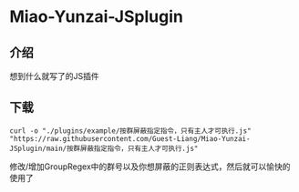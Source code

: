 # Miao-Yunzai-JSplugin
## 介绍
想到什么就写了的JS插件   
## 下载
```
curl -o "./plugins/example/按群屏蔽指定指令，只有主人才可执行.js" "https://raw.githubusercontent.com/Guest-Liang/Miao-Yunzai-JSplugin/main/按群屏蔽指定指令，只有主人才可执行.js"
```
修改/增加GroupRegex中的群号以及你想屏蔽的正则表达式，然后就可以愉快的使用了